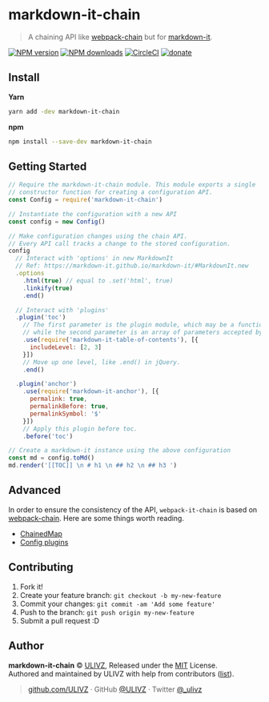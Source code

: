 # markdown-it-chain

> A chaining API like [webpack-chain](https://github.com/neutrinojs/webpack-chain) but for [markdown-it](https://markdown-it.github.io/markdown-it/).

[![NPM version](https://img.shields.io/npm/v/markdown-it-chain.svg?style=flat)](https://npmjs.com/package/markdown-it-chain) [![NPM downloads](https://img.shields.io/npm/dm/markdown-it-chain.svg?style=flat)](https://npmjs.com/package/markdown-it-chain) [![CircleCI](https://circleci.com/gh/ULIVZ/markdown-it-chain/tree/master.svg?style=shield)](https://circleci.com/gh/ULIVZ/markdown-it-chain/tree/master)  [![donate](https://img.shields.io/badge/$-donate-ff69b4.svg?maxAge=2592000&style=flat)](https://github.com/ULIVZ/donate)

## Install

**Yarn**

```bash
yarn add -dev markdown-it-chain
```

**npm**

```bash
npm install --save-dev markdown-it-chain
```

## Getting Started

```js
// Require the markdown-it-chain module. This module exports a single
// constructor function for creating a configuration API.
const Config = require('markdown-it-chain')

// Instantiate the configuration with a new API
const config = new Config()

// Make configuration changes using the chain API.
// Every API call tracks a change to the stored configuration.
config
  // Interact with 'options' in new MarkdownIt
  // Ref: https://markdown-it.github.io/markdown-it/#MarkdownIt.new
  .options
    .html(true) // equal to .set('html', true)
    .linkify(true)
    .end()

  // Interact with 'plugins'
  .plugin('toc')
    // The first parameter is the plugin module, which may be a function
    // while the second parameter is an array of parameters accepted by the plugin.
    .use(require('markdown-it-table-of-contents'), [{
      includeLevel: [2, 3]
    }])
    // Move up one level, like .end() in jQuery.
    .end()

  .plugin('anchor')
    .use(require('markdown-it-anchor'), [{
      permalink: true,
      permalinkBefore: true,
      permalinkSymbol: '$'
    }])
    // Apply this plugin before toc.
    .before('toc')

// Create a markdown-it instance using the above configuration
const md = config.toMd()
md.render('[[TOC]] \n # h1 \n ## h2 \n ## h3 ')
```

## Advanced

In order to ensure the consistency of the API, `webpack-it-chain` is based on [webpack-chain](https://github.com/neutrinojs/webpack-chain). Here are some things worth reading.

- [ChainedMap](https://github.com/neutrinojs/webpack-chain#chainedmap)
- [Config plugins](https://github.com/neutrinojs/webpack-chain#config-plugins)

## Contributing

1. Fork it!
2. Create your feature branch: `git checkout -b my-new-feature`
3. Commit your changes: `git commit -am 'Add some feature'`
4. Push to the branch: `git push origin my-new-feature`
5. Submit a pull request :D


## Author

**markdown-it-chain** © [ULIVZ](https://github.com/ULIVZ), Released under the [MIT](./LICENSE) License.<br>
Authored and maintained by ULIVZ with help from contributors ([list](https://github.com/ULIVZ/markdown-it-chain/contributors)).

> [github.com/ULIVZ](https://github.com/ULIVZ) · GitHub [@ULIVZ](https://github.com/ULIVZ) · Twitter [@_ulivz](https://twitter.com/_ulivz)
